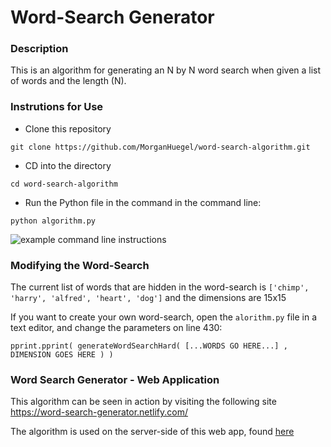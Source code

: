 # Word-Search Generator

### Description

This is an algorithm for generating an N by N word search when given a list of words and the length (N).


### Instrutions for Use


* Clone this repository

`git clone https://github.com/MorganHuegel/word-search-algorithm.git`


* CD into the directory

`cd word-search-algorithm`



* Run the Python file in the command in the command line:

`python algorithm.py`


 ![example command line instructions](https://github.com/MorganHuegel/word-search-algorithm/blob/master/screen-shot.png)

### Modifying the Word-Search

The current list of words that are hidden in the word-search is `['chimp', 'harry', 'alfred', 'heart', 'dog']` and the dimensions are 15x15

If you want to create your own word-search, open the `alorithm.py` file in a text editor, and change the parameters on line 430:

`pprint.pprint( generateWordSearchHard( [...WORDS GO HERE...] , DIMENSION GOES HERE ) )`


### Word Search Generator - Web Application

This algorithm can be seen in action by visiting the following site <https://word-search-generator.netlify.com/>

The algorithm is used on the server-side of this web app, found [here](https://github.com/MorganHuegel/word-search-generator-server)
